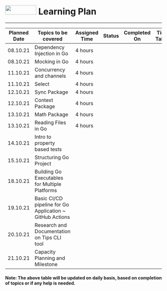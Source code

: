 # <img src="https://golang.org/lib/godoc/images/go-logo-blue.svg" width="100" height="30"> Learning Plan
---


|  Planned Date | Topics to be covered                                     | Assigned Time | Status | Completed On | Time Taken | Remarks |
|---------------|----------------------------------------------------------|---------------|--------|--------------|------------|---------|
| 08.10.21      | Dependency Injection in Go                               | 4 hours       |        |              |            |         |
| 08.10.21      | Mocking in Go                                            | 4 hours       |        |              |            |         |
| 11.10.21      | Concurrency and channels                                 | 4 hours       |        |              |            |         |
| 11.10.21      | Select                                                   | 4 hours       |        |              |            |         |
| 12.10.21      | Sync Package                                             | 4 hours       |        |              |            |         |
| 12.10.21      | Context Package                                          | 4 hours       |        |              |            |         |
| 13.10.21      | Math Package                                             | 4 hours       |        |              |            |         |
| 13.10.21      | Reading Files in Go                                      | 4 hours       |        |              |            |         |
| 14.10.21      | Intro to property based tests                            |               |        |              |            |         |
| 15.10.21      | Structuring Go Project                                   |               |        |              |            |         |
| 18.10.21      | Building Go Executables for Multiple Platforms           |               |        |              |            |         |
| 19.10.21      | Basic CI/CD pipeline for Go Application ~ GitHub Actions |               |        |              |            |         |
| 20.10.21      | Research and Documentation on Tips CLI tool              |               |        |              |            |         | 
| 21.10.21      | Capacity Planning and Milestone                          |               |        |              |            |         | 



#### **Note:** The above table will be updated on daily basis, based on completion of topics or if any help is needed.
